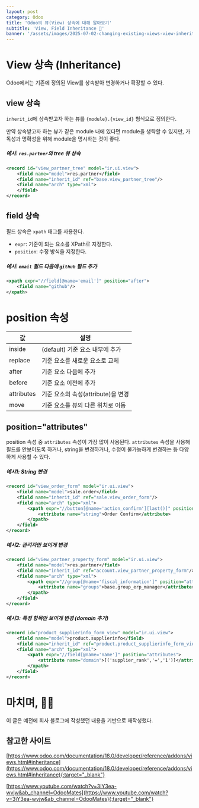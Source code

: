 ```yaml
---
layout: post
category: Odoo
title: 'Odoo의 뷰(View) 상속에 대해 알아보기'
subtitle: 'View, Field Inheritance 🍆'
banner: '/assets/images/2025-07-02-changing-existing-views-view-inheritance/banner.jpeg'
---
```


# View 상속 (Inheritance)

Odoo에서는 기존에 정의된 View를 상속받아 변경하거나 확장할 수 있다.

## view 상속

`inherit_id`에 상속받고자 하는 뷰를 `{module}.{view_id}` 형식으로 정의한다.

만약 상속받고자 하는 뷰가 같은 module 내에 있다면 module을 생략할 수 있지만, 가독성과 명확성을 위해 module을 명시하는 것이 좋다.

##### 예시: `res.partner`의 tree 뷰 상속

```xml
<record id="view_partner_tree" model="ir.ui.view">
    <field name="model">res.partner</field>
    <field name="inherit_id" ref="base.view_partner_tree"/>
    <field name="arch" type="xml">
    </field>
</record>
```

## field 상속

필드 상속은 `xpath` 태그를 사용한다. 

- `expr`: 기준이 되는 요소를 XPath로 지정한다.
- `position`: 수정 방식을 지정한다.

##### 예시: `email` 필드 다음에 `github` 필드 추가

```xml
<xpath expr="//field[@name='email']" position="after">
    <field name="github"/>
</xpath>
```

# position 속성

| 값     | 설명                       |
| ----- | ------------------------ |
| inside | (default) 기준 요소 내부에 추가       |
| replace | 기준 요소를 새로운 요소로 교체        |
| after | 기준 요소 다음에 추가             |
| before | 기준 요소 이전에 추가             |
| attributes | 기준 요소의 속성(attribute)을 변경 |
| move  | 기준 요소를 뷰의 다른 위치로 이동      |

## position="attributes"

position 속성 중 `attributes` 속성이 가장 많이 사용된다.
`attributes` 속성을 사용해 필드를 안보이도록 하거나, string을 변경하거나, 수정이 불가능하게 변경하는 등 다양하게 사용할 수 있다.

##### 예시1: String 변경

```xml
<record id="view_order_form" model="ir.ui.view">
    <field name="model">sale.order</field>
    <field name="inherit_id" ref="sale.view_order_form"/>
    <field name="arch" type="xml">
        <xpath expr="//button[@name='action_confirm'][last()]" position="attributes">
            <attribute name="string">Order Confirm</attribute>
        </xpath>
    </field>
</record>
```

##### 예시2: 관리자만 보이게 변경

```xml
<record id="view_partner_property_form" model="ir.ui.view">
    <field name="model">res.partner</field>
    <field name="inherit_id" ref="account.view_partner_property_form"/>
    <field name="arch" type="xml">
        <xpath expr="//group[@name='fiscal_information']" position="attributes">
            <attribute name="groups">base.group_erp_manager</attribute>
        </xpath>
    </field>
</record>
```

##### 예시3: 특정 항목만 보이게 변경 (domain 추가)

```xml
<record id="product_supplierinfo_form_view" model="ir.ui.view">
    <field name="model">product.supplierinfo</field>
    <field name="inherit_id" ref="product.product_supplierinfo_form_view"/>
    <field name="arch" type="xml">
        <xpath expr="//field[@name='name']" position="attributes">
            <attribute name="domain">[('supplier_rank','=','1')]</attribute>
        </xpath>
    </field>
</record>
```

# 마치며, 🙇🏻

이 글은 예전에 회사 블로그에 작성했던 내용을 기반으로 재작성했다.

## 참고한 사이트

[https://www.odoo.com/documentation/18.0/developer/reference/addons/views.html#inheritance](https://www.odoo.com/documentation/18.0/developer/reference/addons/views.html#inheritance){:target="_blank"}

[https://www.youtube.com/watch?v=3iY3ea-wvjw&ab_channel=OdooMates](https://www.youtube.com/watch?v=3iY3ea-wvjw&ab_channel=OdooMates){:target="_blank"}
